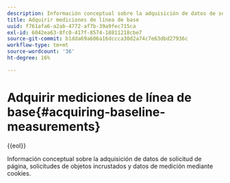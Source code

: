 ```yaml
---
description: Información conceptual sobre la adquisición de datos de solicitud de página, solicitudes de objetos incrustados y datos de medición mediante cookies.
title: Adquirir mediciones de línea de base
uuid: f761afa6-a2ab-4772-af7b-39a9fec715ca
exl-id: 6042ea63-8fc0-417f-8574-18811218cbe7
source-git-commit: b1dda69a606a16dccca30d2a74c7e63dbd27936c
workflow-type: tm+mt
source-wordcount: '36'
ht-degree: 16%

---
```


# Adquirir mediciones de línea de base{#acquiring-baseline-measurements}

{{eol}}

Información conceptual sobre la adquisición de datos de solicitud de página, solicitudes de objetos incrustados y datos de medición mediante cookies.
